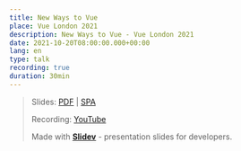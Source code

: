 ```yaml
---
title: New Ways to Vue
place: Vue London 2021
description: New Ways to Vue - Vue London 2021
date: 2021-10-20T08:00:00.000+00:00
lang: en
type: talk
recording: true
duration: 30min
---
```


> Slides: [PDF](https://antfu.me/talks/2021-10-20) | [SPA](https://talks.antfu.me/2021/vue-london)
>
> Recording: [YouTube](https://youtu.be/CyaJLrqE9tc)
>
> Made with <Slidev class="inline"/>  [**Slidev**](https://github.com/slidevjs/slidev) - presentation slides for developers.

